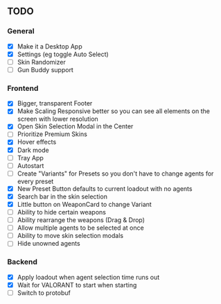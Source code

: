 ## TODO

### General

- [x] Make it a Desktop App
- [x] Settings (eg toggle Auto Select)
- [ ] Skin Randomizer
- [ ] Gun Buddy support

### Frontend

- [x] Bigger, transparent Footer
- [x] Make Scaling Responsive better so you can see all elements on the screen with lower resolution
- [x] Open Skin Selection Modal in the Center
- [ ] Prioritize Premium Skins
- [x] Hover effects
- [x] Dark mode
- [ ] Tray App
- [ ] Autostart
- [ ] Create "Variants" for Presets so you don't have to change agents for every preset
- [x] New Preset Button defaults to current loadout with no agents
- [x] Search bar in the skin selection
- [x] Little button on WeaponCard to change Variant
- [ ] Ability to hide certain weapons
- [ ] Ability rearrange the weapons (Drag & Drop)
- [ ] Allow multiple agents to be selected at once
- [ ] Ability to move skin selection modals
- [ ] Hide unowned agents

### Backend

- [x] Apply loadout when agent selection time runs out
- [x] Wait for VALORANT to start when starting 
- [ ] Switch to protobuf
